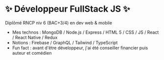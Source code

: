  # ✨ Développeur FullStack JS ✨  
Diplômé RNCP niv 6 (BAC+3/4) en dev web & mobile

- Mes technos : MongoDB / Node.js / Express / HTML 5 / CSS / JS / React / React Native / Redux
- Notions : Firebase / GraphQL / Tailwind / TypeScript
- Fun fact : avant d'être développeur, j'ai été conseiller financier puis auteur et comédien
